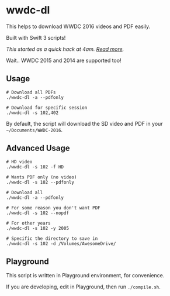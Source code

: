 # wwdc-dl

This helps to download WWDC 2016 videos and PDF easily. 

Built with Swift 3 scripts!

_This started as a quick hack at 4am. [Read more](http://samwize.com/2016/06/16/swift-script-to-download-all-wwdc-2016-videos-and-pdfs-automatically/)._

Wait.. WWDC 2015 and 2014 are supported too!


## Usage

    # Download all PDFs
    ./wwdc-dl -a --pdfonly
    
    # Download for specific session
    ./wwdc-dl -s 102,402

By default, the script will download the SD video and PDF in your `~/Documents/WWDC-2016`.


## Advanced Usage

    # HD video
    ./wwdc-dl -s 102 -f HD

    # Wants PDF only (no video)
    ./wwdc-dl -s 102 --pdfonly

    # Download all
    ./wwdc-dl -a --pdfonly

    # For some reason you don't want PDF
    ./wwdc-dl -s 102 --nopdf

    # For other years
    ./wwdc-dl -s 102 -y 2005 
    
    # Specific the directory to save in
    ./wwdc-dl -s 102 -d /Volumes/AwesomeDrive/


## Playground

This script is written in Playground environment, for convenience. 

If you are developing, edit in Playground, then run `./compile.sh`.
